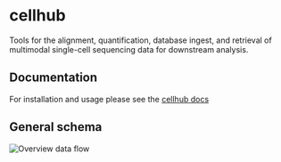 # cellhub

Tools for the alignment, quantification, database ingest, and retrieval of multimodal single-cell sequencing data for downstream analysis.

## Documentation

For installation and usage please see the [cellhub docs](docs/cellhub.pdf)

## General schema

![Overview data flow](https://github.com/COMBATOxford/cellhub-devel/blob/cellranger/docs/cellhub-devel-schema.png?raw=true)
